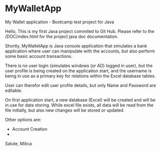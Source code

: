 # MyWalletApp
My Wallet application - Bootcamp test project for Java

Hello,
This is my first Java project commited to Git Hub.
Please refer to the /DOC/index.html for the project java doc documentation.

Shortly, MyWalletApp is Java console application that simulates a bank application
where user can manipulate with the accounts, but also perform some basic account transactions.

There is no user login (simulates windows (or AD) logged in user), but the user profile is being created on the application start, 
and the username is being in use as a primary key for relations within the Excel database tables.

User can therefor edit user profile details, but only Name and Password are editable.

On first application start, a new database (Excel) will be created and will be in use for data storing.
While excel file exists, all data will be read from the file initially, but also new changes will be stored or updated.

Other options are:
- Account Creation
- 



Salute,
Milica
